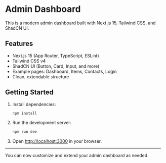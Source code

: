 # Admin Dashboard

This is a modern admin dashboard built with Next.js 15, Tailwind CSS, and ShadCN UI.

## Features
- Next.js 15 (App Router, TypeScript, ESLint)
- Tailwind CSS v4
- ShadCN UI (Button, Card, Input, and more)
- Example pages: Dashboard, Items, Contacts, Login
- Clean, extendable structure

## Getting Started

1. Install dependencies:
   ```sh
   npm install
   ```
2. Run the development server:
   ```sh
   npm run dev
   ```
3. Open [http://localhost:3000](http://localhost:3000) in your browser.

---

You can now customize and extend your admin dashboard as needed.
